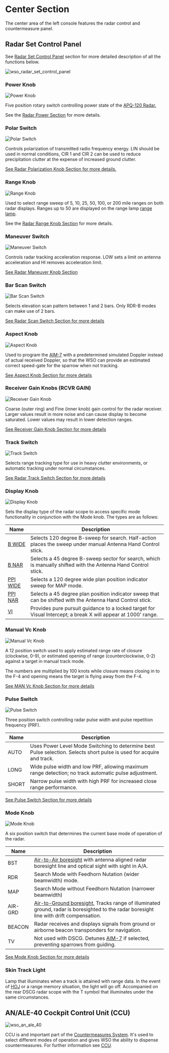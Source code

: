 # Center Section

The center area of the left console features the radar control
and countermeasure panel.

## Radar Set Control Panel

See [Radar Set Control Panel](../../../systems/radar.md#radar-set-control-panel) section for more
detailed description of all the functions below.

![wso_radar_set_control_panel](../../../img/wso_radar_panel.jpg)

### Power Knob

![Power Knob](../../../img/wso_radar_power_switch.jpg)

Five position rotary switch controlling power state of
the [APQ-120 Radar.](../../../systems/radar.md)

See the [Radar Power Section](../../../systems/radar.md#power) for more details.

### Polar Switch

![Polar Switch](../../../img/wso_radar_polar_switch.jpg)

Controls polarization of transmitted radio frequency energy. LIN should be used in normal
conditions, CIR 1 and CIR 2 can be used to reduce precipitation clutter at the expense of increased
ground clutter.

[See Radar Polarization Knob Section for more details.](../../../systems/radar.md#polarization-control)

### Range Knob

![Range Knob](../../../img/wso_radar_range_switch.jpg)

Used to select range sweep of 5, 10, 25, 50, 100, or 200 mile ranges on both
radar displays. Ranges up to 50 are displayed on the range lamp [range lamp](../../pilot/dscg_controls.md#range-lights).

See the [Radar Range Knob Section](../../../systems/radar.md#radar) for more details.

### Maneuver Switch

![Maneuver Switch](../../../img/wso_radar_maneuver_switch.jpg)

Controls radar tracking acceleration response. LOW sets a limit on antenna acceleration and HI
removes acceleration limit.

[See Radar Maneuver Knob Section](../../../systems/radar.md#maneuver-switch)

### Bar Scan Switch

![Bar Scan Switch](../../../img/wso_radar_bar_scan_switch.jpg)

Selects elevation scan pattern between 1 and 2 bars. Only RDR-B modes can make use of 2 bars.

[See Radar Scan Switch Section for more details](../../../systems/radar.md#scan)

### Aspect Knob

![Aspect Knob](../../../img/wso_radar_aspect_knob.jpg)

Used to program the [AIM-7](../../../stores/air_to_air/aim_7.md) with a predetermined simulated
Doppler instead of actual received Doppler, so that the WSO can provide an estimated correct
speed-gate for the sparrow when not tracking.

[See Aspect Knob Section for more details](../../../systems/radar.md#aspect)

### Receiver Gain Knobs (RCVR GAIN)

![Receiver Gain Knob](../../../img/wso_radar_receiver_gain.jpg)

Coarse (outer ring) and Fine (inner knob) gain control for the radar receiver. Larger values result
in more noise and can cause display to become saturated. Lower values may result in lower detection ranges.

[See Receiver Gain Knob Section for more details](../../../systems/radar.md#receiver-gain-rcvr-gain)

### Track Switch

![Track Switch](../../../img/wso_radar_track_switch.jpg)

Selects range tracking type for use in heavy clutter environments, or automatic
tracking under normal circumstances.

[See Radar Track Switch Section for more details](../../../systems/radar.md#scan)

### Display Knob

![Display Knob](../../../img/wso_radar_display_knob.jpg)

Sets the display type of the radar scope to access specific mode functionality
in conjunction with the Mode knob. The types are as follows:

| Name                                                                                  | Description                                                                                                   |
|---------------------------------------------------------------------------------------|---------------------------------------------------------------------------------------------------------------|
| [B WIDE](../../../systems/radar.md#air-to-air-b-sweep--b-wide-b-nar-and-vi-vis-ident) | Selects 120 degree B-sweep for search. Half-action places the sweep under manual Antenna Hand Control stick.  |
| [B NAR](../../../systems/radar.md#air-to-air-b-sweep--b-wide-b-nar-and-vi-vis-ident)  | Selects a 45 degree B-sweep sector for search, which is manually shifted with the Antenna Hand Control stick. |
| [PPI WIDE](../../../systems/radar.md#air-to-ground-ppi-wide-and-ppi-nar)              | Selects a 120 degree wide plan position indicator sweep for MAP mode.                                         |
| [PPI NAR](../../../systems/radar.md#air-to-ground-ppi-wide-and-ppi-nar)               | Selects a 45 degree plan position indicator sweep that can be shifted with the Antenna Hand Control stick.    |
| [VI](../../../systems/radar.md#air-to-air-b-sweep--b-wide-b-nar-and-vi-vis-ident)  | Provides pure pursuit guidance to a locked target for Visual Intercept; a break X will appear at 1000' range.                      |

### Manual Vc Knob

![Manual Vc Knob](../../../img/wso_radar_man_vc.jpg)

A 12 position switch used to apply estimated range rate of closure (clockwise,
0-9), or estimated opening of range (counterclockwise, 0-2) against a target in
manual track mode.

The numbers are multiplied by 100 knots while closure means closing in to the F-4
and opening means the target is flying away from the F-4.

[See MAN Vc Knob Section for more details](../../../systems/radar.md#manual-vc-man-vc)

### Pulse Switch

![Pulse Switch](../../../img/wso_radar_pulse_switch.jpg)

Three position switch controlling radar pulse width and pulse repetition
frequency (PRF).

| Name  | Description                                                                                          |
|-------|------------------------------------------------------------------------------------------------------|
| AUTO  | Uses Power Level Mode Switching to determine best Pulse selection. Selects short pulse is used for acquire and track.  |
| LONG  | Wide pulse width and low PRF, allowing maximum range detection; no track automatic pulse adjustment. |
| SHORT | Narrow pulse width with high PRF for increased close range performance.                              |

[See Pulse Switch Section for more details](../../../systems/radar.md#pulse-switch)

### Mode Knob

![Mode Knob](../../../img/wso_radar_mode_knob.jpg)

A six position switch that determines the current base mode of operation of the
radar.

| Name    | Description                                                                                                                                                                                                                                                                  |
|---------|------------------------------------------------------------------------------------------------------------------------------------------------------------------------------------------------------------------------------------------------------------------------------|
| BST     | [Air-to-Air boresight](../../../systems/radar.md#air-to-air-b-sweep--b-wide-b-nar-and-vi-vis-ident) with antenna aligned radar boresight line and optical sight with sight in A/A. |
| RDR     | Search Mode with Feedhorn Nutation (wider beamwidth) mode.                                                                                                                                                                                                                                                      |
| MAP     | Search Mode without Feedhorn Nutation (narrower beamwidth)                                                                                                                                                                                                                                                   |
| AIR-GRD | [Air-to-Ground boresight](../../../systems/radar.md#air-grd-air-to-ground-position), Tracks range of illuminated ground, radar is boresighted to the radar boresight line with drift compensation.                                                                                                                  |
| BEACON  | Radar receives and displays signals from ground or airborne beacon transponders for navigation.                                                                                                                                                                              |
| TV      | Not used with DSCG. Detunes [AIM-7](../../../stores/air_to_air/aim_7.md) if selected, preventing sparrows from guiding.                                                                                                                                                                               |

[See Mode Knob Section for more details](../../../systems/radar.md#radar-modes-mode)

### Skin Track Light

Lamp that illuminates when a track is attained with range data. In the
event of [HOJ](../../../systems/radar.md#home-on-jam-hoj) or a range memory situation, the light
will go off. Accompanied on the rear DSCG radar scope with the T symbol that illuminates under the
same circumstances.

## AN/ALE-40 Cockpit Control Unit (CCU)

![wso_an_ale_40](../../../img/wso_an_ale_40.jpg)

CCU is and important part of the [Countermeasures System](../../../systems/defensive_systems/countermeasures.md).
It's used to select different modes of operation and gives
WSO the ability to dispense countermeasures.
For further information see
[CCU](../../../systems/defensive_systems/countermeasures.md#cockpit-control-unit-ccu---wso-cockpit).
